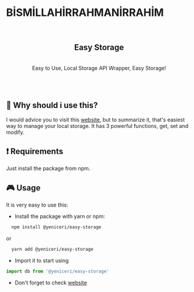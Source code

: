 # BİSMİLLAHİRRAHMANİRRAHİM




<div align="center">
  <br/>
  <h2>Easy Storage</h2>
  <br/>
  <span>Easy to Use, Local Storage API Wrapper, Easy Storage!</span>
</div>

<br/>
<br/>
<br/>

## 🚀 Why should i use this?

I would advice you to visit this <a href="https://yusuf-yeniceri.github.io/Easy-Storage">website</a>, but to summarize it, that's easiest way to manage your local storage. It has 3 powerful functions, get, set and modify.


## :exclamation: Requirements

Just install the package from npm.


## :video_game: Usage

It is very easy to use this:

* Install the package with yarn or npm:
```bash
  npm install @yeniceri/easy-storage
```
or
```bash
  yarn add @yeniceri/easy-storage
```

* Import it to start using

```js
import db from '@yeniceri/easy-storage'
```

* Don't forget to check <a href="https://yusuf-yeniceri.github.io/Easy-Storage">website</a>

